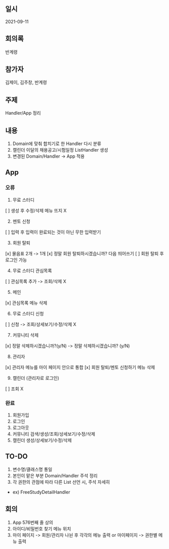 ## 일시

2021-09-11

## 회의록

반계령

## 참가자

김제이, 김주창, 반계령

## 주제

Handler/App 정리

## 내용

1. Domain에 맞춰 합치기로 한 Handler 다시 분류
2. 캘린더 이달의 채용공고/시험일정 ListHandler 생성
3. 변경된 Domain/Handler -> App 적용

## App

### 오류

1. 무료 스터디

[ ] 생성 후 수정/삭제 메뉴 뜨지 X

2. 멘토 신청

[ ] 입력 후 입력이 완료되는 것이 아닌 무한 입력받기

3. 회원 탈퇴

[x] 물음표 2개 -> 1개
[x] 정말 회원 탈퇴하시겠습니까? 다음 띄어쓰기
[ ] 회원 탈퇴 후 로그인 가능

4. 무료 스터디 관심목록

[ ] 관심목록 추가 -> 조회/삭제 X

5. 메인

[x] 관심목록 메뉴 삭제

6. 무료 스터디 신청

[ ] 신청 -> 조회/상세보기/수정/삭제 X

7. 커뮤니티 삭제

[x] 정말 삭제하시겠습니까?(y/N) -> 정말 삭제하시겠습니까? (y/N)

8. 관리자

[x] 관리자 메뉴를 마이 페이지 안으로 통합
[x] 회원 탈퇴/멘토 신청하기 메뉴 삭제

9. 캘린더 (관리자로 로그인)

[ ] 조회 X

### 완료

1. 회원가입
2. 로그인
3. 로그아웃
4. 커뮤니티 검색/생성/조회/상세보기/수정/삭제
5. 캘린더 생성/상세보기/수정/삭제

## TO-DO

1. 변수명/클래스명 통일
2. 본인이 맡은 부분 Domain/Handler 주석 정리
3. 각 권한의 관점에 따라 다른 List 선언 시, 주석 자세히

- ex) FreeStudyDetailHandler

## 회의

1. App 576번째 줄 상의
2. 아이디/비밀번호 찾기 메뉴 위치
3. 마이 페이지 -> 회원/관리자 나뉜 후 각각의 메뉴 출력 or 마이페이지 -> 권한별 메뉴 출력
